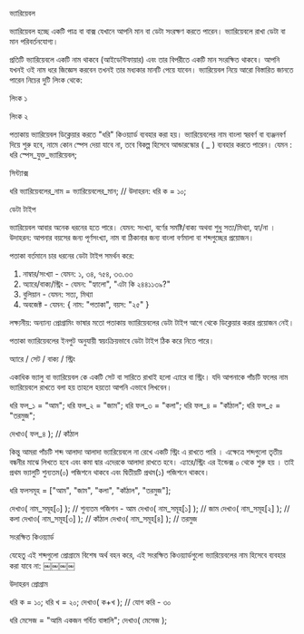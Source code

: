 
ভ্যারিয়েবল

ভ্যারিয়েবল হচ্ছে একটি পাত্র বা বাক্স যেখানে আপনি মান বা ডেটা সংরক্ষণ করতে পারেন। ভ্যারিয়েবলে রাখা ডেটা বা মান পরিবর্তনযোগ্য।

প্রতিটি ভ্যারিয়েবলে একটি নাম থাকবে (আইডেন্টিফায়ার) এবং তার বিপরীতে একটি মান সংরক্ষিত থাকবে। আপনি যখনই ওই নাম ধরে জিজ্ঞেস করবেন তখনই তার মধ্যকার মানটি পেয়ে যাবেন। ভ্যারিয়েবল নিয়ে আরো বিস্তারিত জানতে পারেন নিচের দুটি লিংক থেকে:

লিংক ১

লিংক ২

পতাকায় ভ্যারিয়েবল ডিক্লেয়ার করতে "ধরি" কিওয়্যার্ড ব্যবহার করা হয়। ভ্যারিয়েবলের নাম বাংলা স্বরবর্ণ বা ব্যঞ্জনবর্ণ দিয়ে শুরু হবে, নামে কোন স্পেস দেয়া যাবে না, তবে বিকল্প হিসেবে আন্ডারস্কোর ( _ ) ব্যবহার করতে পারেন। যেমন : ধরি স্পেস_যুক্ত_ভ্যারিয়েবল; 

সিন্ট্যাক্স

ধরি ভ্যারিয়েবলের_নাম = ভ্যারিয়েবলের_মান; // উদাহরন: ধরি ক = ১০;



ডেটা টাইপ

ভ্যারিয়েবল আবার অনেক ধরনের হতে পারে। যেমন: সংখ্যা, বর্ণের সমষ্টি/বাক্য অথবা শুধু সত্য/মিথ্যা, হ্যা/না । উদাহরন: আপনার বয়সের জন্য পূর্ণসংখ্যা, নাম বা ঠিকানার জন্য বাংলা বর্ণমালা বা শব্দগুচ্ছের প্রয়োজন।

পতাকা বর্তমানে চার ধরনের ডেটা টাইপ সমর্থন করে:
1. নাম্বার/সংখ্যা - যেমন: ১, ৩৪, ৭৫৪, ৩৩.৩৩
2. অ্যারে/বাক্য/স্ট্রিং - যেমন: "হ্যালো", "এটা কি ২৪৪১১৩৯?"
3. বুলিয়ান - যেমন: সত্য, মিথ্যা
4. অবজেক্ট - যেমন: { নাম: "পতাকা", বয়স: "২৫" }

লক্ষ্যনীয়: অন্যান্য প্রোগ্রামিং ভাষার মতো পতাকায় ভ্যারিয়েবলের ডেটা টাইপ আগে থেকে ডিক্লেয়ার করার প্রয়োজন নেই।

পতাকা ভ্যারিয়েবলের ইনপুট অনুযায়ী স্বয়ংক্রিয়ভাবে ডেটা টাইপ ঠিক করে নিতে পারে।

অ্যারে / সেট / বাক্য / স্ট্রিং

একাধিক ভ্যালু বা ভ্যারিয়েবল কে একটি সেট বা সারিতে রাখাই হলো এ্যারে বা স্ট্রিং। যদি আপনাকে পাঁচটি ফলের নাম ভ্যারিয়েবলে রাখতে বলা হয় তাহলে হয়তো আপনি এভাবে লিখবেন।

ধরি ফল_১ = "আম";
ধরি ফল_২ = "জাম";
ধরি ফল_৩ = "কলা";
ধরি ফল_৪ = "কাঁঠাল";
ধরি ফল_৫ = "তরমুজ";

দেখাও( ফল_৪ ); // কাঁঠাল



কিন্তু আমরা পাঁচটি শব্দ আলাদা আলাদা ভ্যারিয়েবলে না রেখে একটি স্ট্রিং এ রাখতে পারি । এক্ষেত্রে শব্দগুলো তৃতীয় বন্ধনীর মাঝে লিখতে হবে এবং কমা দ্বার এদেরকে আলাদা রাখতে হবে। এ্যারে/স্ট্রিং এর ইন্ডেক্স ০ থেকে শুরু হয় । তাই প্রথম ভ্যালুটি শুন্যতম(০) পজিশনে থাকবে এবং দ্বিতীয়টি প্রথম(১) পজিশনে থাকবে।

ধরি ফলসমূহ = ["আম", "জাম", "কলা", "কাঁঠাল", "তরমুজ"];

দেখাও( নাম_সমূহ[০] ); // শুন্যতম পজিশন - আম
দেখাও( নাম_সমূহ[১] ); // জাম
দেখাও( নাম_সমূহ[২] ); // কলা
দেখাও( নাম_সমূহ[৩] ); // কাঁঠাল
দেখাও( নাম_সমূহ[৪] ); // তরমুজ



সংরক্ষিত কিওয়্যার্ড

যেহেতু এই শব্দগুলো প্রোগ্রামে বিশেষ অর্থ বহন করে, এই সংরক্ষিত কিওয়্যার্ডগুলো ভ্যারিয়েবলের নাম হিসেবে ব্যবহার করা যাবে না:
￼￼￼￼

উদাহরন প্রোগ্রাম

ধরি ক = ১০;
ধরি খ = ২০;
দেখাও( ক+খ ); // যোগ করি - ৩০

ধরি মেসেজ = "আমি একজন গর্বিত বাঙ্গালি";
দেখাও( মেসেজ );




